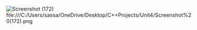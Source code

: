 ![Screenshot (172)](https://github.com/sasserkass/C-Projects/assets/108241701/76a7c443-16d2-47ac-bec3-1bf9c2de0a9a)
file:///C:/Users/sassa/OneDrive/Desktop/C++Projects/Unit4/Screenshot%20(172).png
